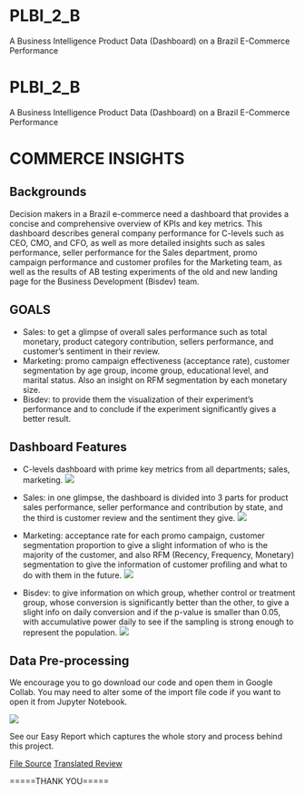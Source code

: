 # PLBI_2_B
A Business Intelligence Product Data (Dashboard) on a Brazil E-Commerce Performance

# PLBI_2_B
A Business Intelligence Product Data (Dashboard) on a Brazil E-Commerce Performance

# **COMMERCE INSIGHTS**

## **Backgrounds**
  Decision makers in a Brazil e-commerce need a dashboard that provides a concise and comprehensive overview of KPIs and key metrics. This dashboard describes general company performance for C-levels such as CEO, CMO, and CFO, as well as more detailed insights such as sales performance, seller performance for the Sales department, promo campaign performance and customer profiles for the Marketing team, as well as the results of AB testing experiments of the old and new landing page for the Business Development (Bisdev) team.
  

## **GOALS**
- Sales: to get a glimpse of overall sales performance such as total monetary, product category contribution, sellers performance, and customer’s sentiment in their review.
- Marketing: promo campaign effectiveness (acceptance rate), customer segmentation by age group, income group, educational level, and marital status. Also an insight on RFM segmentation by each monetary size.
- Bisdev: to provide them the visualization of their experiment’s performance and to conclude if the experiment significantly gives a better result.

## **Dashboard Features**
- C-levels dashboard with prime key metrics from all departments; sales, marketing.
![](https://drive.google.com/file/d/190KQaQ3fDddhe7Tid8GuMoLcm-TZU9po/view?usp=sharing)

- Sales: in one glimpse, the dashboard is divided into 3 parts for product sales performance, seller performance and contribution by state, and the third is customer review and the sentiment they give.
![](https://drive.google.com/file/d/16GPSu7OTxW8fPks4dJXDKjkpzQYZmTFe/view?usp=sharing)

- Marketing: acceptance rate for each promo campaign, customer segmentation proportion to give a slight information of who is the majority of the customer, and also RFM (Recency, Frequency, Monetary) segmentation to give the information of customer profiling and what to do with them in the future.
![](https://drive.google.com/file/d/1SLkB3-4qwX2zG8AX_6_AY9HdTL2BoiAJ/view?usp=sharing)

- Bisdev: to give information on which group, whether control or treatment group, whose conversion is significantly better than the other, to give a slight info on daily conversion and if the p-value is smaller than 0.05, with accumulative power daily to see if the sampling is strong enough to represent the population.
![](https://drive.google.com/file/d/1mMdwtcMAyY6VaeDpGciUtdXid4C-9ZwH/view?usp=sharing)


## **Data Pre-processing**
  We encourage you to go download our code and open them in Google Collab. You may need to alter some of the import file code if you want to open it from Jupyter Notebook.

![](https://drive.google.com/file/d/1Ii_2O9nr-oZE1NC7skDeoaMNLBB7Pc6X/view?usp=sharing)

See our Easy Report which captures the whole story and process behind this project.

[File Source](https://docs.google.com/spreadsheets/d/18KU6qUlrrretAxLVVk7EjIDiijNnWPoP/edit?usp=sharing&ouid=109000084097965733682&rtpof=true&sd=true)
[Translated Review](https://docs.google.com/spreadsheets/d/1WVjHydFFXRwgTXv0kYfMVGGu73ykLRbW/edit?usp=sharing&ouid=109000084097965733682&rtpof=true&sd=true)

=====THANK YOU=====
